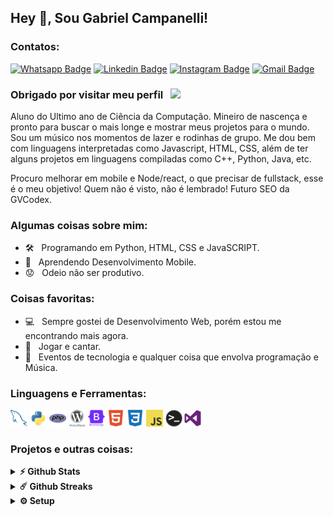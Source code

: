 ## Hey 👋, Sou Gabriel Campanelli!

### Contatos:

[![Whatsapp Badge](https://img.shields.io/badge/WhatsApp-25D366?style=for-the-badge&logo=whatsapp&logoColor=white)](https://wa.me/5535998674236)
[![Linkedin Badge](https://img.shields.io/badge/LinkedIn-0077B5?style=for-the-badge&logo=linkedin&logoColor=white)](https://www.linkedin.com/in/GabrielCampanelli/)
[![Instagram Badge](https://img.shields.io/badge/Instagram-E4405F?style=for-the-badge&logo=instagram&logoColor=white)](https://instagram.com/gabrielcampanelli12/)
[![Gmail Badge](https://img.shields.io/badge/Gmail-D14836?style=for-the-badge&logo=gmail&logoColor=white)]( href="mailto:gcepeteli15@gmail.com?subject=Hello%20again)



### Obrigado por visitar meu perfil &nbsp; ![](https://visitor-badge.glitch.me/badge?page_id=GCampanelliC.GCampanelliC&style=flat-square&color=0088cc)

Aluno do Ultimo ano de Ciência da Computação. Mineiro de nascença e pronto para buscar o mais longe e mostrar meus projetos para o mundo. Sou um músico nos momentos de lazer e rodinhas de grupo.
Me dou bem com linguagens interpretadas como Javascript, HTML, CSS, além de ter alguns projetos em linguagens compiladas como C++, Python, Java, etc.

Procuro melhorar em mobile e Node/react, o que precisar de fullstack, esse é o meu objetivo! Quem não é visto, não é lembrado! Futuro SEO da GVCodex.


### Algumas coisas sobre mim:

- 🛠 &nbsp; Programando em Python, HTML, CSS e JavaSCRIPT.
- 🚀 &nbsp; Aprendendo Desenvolvimento Mobile.
- :worried: &nbsp; Odeio não ser produtivo.


### Coisas favoritas:

- 💻 &nbsp; Sempre gostei de Desenvolvimento Web, porém estou me encontrando mais agora.
- 👾 &nbsp; Jogar e cantar.
- 🍕 &nbsp; Eventos de tecnologia e qualquer coisa que envolva programação e Música.

### Linguagens e Ferramentas:

<code><img height="27" src="https://github.com/devicons/devicon/blob/master/icons/mysql/mysql-original.svg" alt="MySql"></code>
<code><img height="27" src="https://github.com/devicons/devicon/blob/master/icons/python/python-original.svg" alt="python"></code>
<code><img height="27" src="https://github.com/devicons/devicon/blob/master/icons/php/php-original.svg" alt="php"></code>
<code><img height="27" src="https://github.com/devicons/devicon/blob/master/icons/wordpress/wordpress-original.svg" alt="Wordp"></code>
<code><img height="27" src="https://github.com/devicons/devicon/blob/master/icons/bootstrap/bootstrap-plain-wordmark.svg" alt="boots"></code>
<code><img height="27" src="https://github.com/devicons/devicon/blob/master/icons/html5/html5-plain.svg" alt="HTML"></code>
<code><img height="27" src="https://github.com/devicons/devicon/blob/master/icons/css3/css3-plain.svg" alt="CSS"></code>
<code><img height="27" src="https://raw.githubusercontent.com/github/explore/80688e429a7d4ef2fca1e82350fe8e3517d3494d/topics/javascript/javascript.png" alt="javascript"></code>
<code><img height="27" src="https://raw.githubusercontent.com/github/explore/80688e429a7d4ef2fca1e82350fe8e3517d3494d/topics/terminal/terminal.png" alt="terminal"></code>
<code><img height="27" src="https://github.com/devicons/devicon/blob/master/icons/visualstudio/visualstudio-plain.svg" alt="visualestudio"></code>

<!--
<code><img height="25" src="https://raw.githubusercontent.com/github/explore/80688e429a7d4ef2fca1e82350fe8e3517d3494d/topics/sass/sass.png" alt="sass"></code>
-->

### Projetos e outras coisas:

<details>	
  <summary><b>⚡ Github Stats</b></summary>

<img height="180em" src="https://github-readme-stats.vercel.app/api?username=viniciussiIva&show_icons=true&hide_border=true&&count_private=true&include_all_commits=true" />
<img height="180em" src="https://github-readme-stats.vercel.app/api/top-langs/?username=viniciussiIva&exclude_repo=KNN-Image-Classification&show_icons=true&hide_border=true&layout=compact&langs_count=8"/>
</details>

<details>	
  <summary><b>☄️ Github Streaks</b></summary>

<img height="180em" src="https://github-readme-streak-stats.herokuapp.com/?user=viniciussiIva&hide_border=true" />
</details>

 
<details>	
  <br />
  <summary><b>⚙️ Setup</b></summary>
  	<ul>
  	    <li><b>OS:</b> Windows 10</li>
  	    <li><b>Navegador: </b> Google Chrome</li>
	    <li><b>Terminal: </b> CMD </li>
	    <li><b>IDE:</b> VSCode </li>
	    <br />
	
	
</details>




</div>

